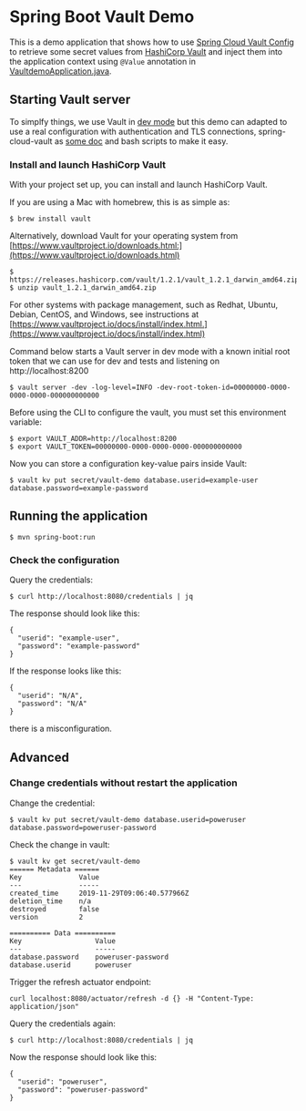 # Spring Boot Vault Demo

This is a demo application that shows how to use [Spring Cloud Vault Config](http://cloud.spring.io/spring-cloud-vault/)
to retrieve some secret values from [HashiCorp Vault](https://www.vaultproject.io/) and inject them into the application
context using `@Value` annotation in [VaultdemoApplication.java](src/main/java/de/mschoeck/vault/VaultdemoApplication.java).

## Starting Vault server

To simplfy things, we use Vault in [dev mode](https://www.vaultproject.io/docs/concepts/dev-server.html) but this demo can adapted to use a real configuration with authentication and TLS connections, spring-cloud-vault as [some doc](https://github.com/spring-cloud/spring-cloud-vault/blob/master/README.adoc#quick-start) and bash scripts to make it easy.

### Install and launch HashiCorp Vault

With your project set up, you can install and launch HashiCorp Vault.

If you are using a Mac with homebrew, this is as simple as:
~~~
$ brew install vault
~~~

Alternatively, download Vault for your operating system from [https://www.vaultproject.io/downloads.html:](https://www.vaultproject.io/downloads.html)
~~~
$ https://releases.hashicorp.com/vault/1.2.1/vault_1.2.1_darwin_amd64.zip
$ unzip vault_1.2.1_darwin_amd64.zip
~~~

For other systems with package management, such as Redhat, Ubuntu, Debian, CentOS, and Windows, see instructions at [https://www.vaultproject.io/docs/install/index.html.](https://www.vaultproject.io/docs/install/index.html)

Command below starts a Vault server in dev mode with a known initial root token that we can use for dev and tests and listening on http://localhost:8200

~~~
$ vault server -dev -log-level=INFO -dev-root-token-id=00000000-0000-0000-0000-000000000000
~~~

Before using the CLI to configure the vault, you must set this environment variable:

~~~
$ export VAULT_ADDR=http://localhost:8200
$ export VAULT_TOKEN=00000000-0000-0000-0000-000000000000
~~~

Now you can store a configuration key-value pairs inside Vault:

~~~
$ vault kv put secret/vault-demo database.userid=example-user database.password=example-password
~~~


## Running the application

~~~
$ mvn spring-boot:run
~~~

### Check the configuration

Query the credentials:
~~~
$ curl http://localhost:8080/credentials | jq
~~~

The response should look like this:
~~~
{
  "userid": "example-user",
  "password": "example-password"
}
~~~

If the response looks like this:
~~~
{
  "userid": "N/A",
  "password": "N/A"
}
~~~
there is a misconfiguration.

## Advanced 

### Change credentials without restart the application 

Change the credential:

~~~
$ vault kv put secret/vault-demo database.userid=poweruser database.password=poweruser-password
~~~
Check the change in vault:
~~~
$ vault kv get secret/vault-demo
====== Metadata ======
Key              Value
---              -----
created_time     2019-11-29T09:06:40.577966Z
deletion_time    n/a
destroyed        false
version          2

========== Data ==========
Key                  Value
---                  -----
database.password    poweruser-password
database.userid      poweruser
~~~

Trigger the refresh actuator endpoint:
~~~
curl localhost:8080/actuator/refresh -d {} -H "Content-Type: application/json"
~~~

Query the credentials again:
~~~
$ curl http://localhost:8080/credentials | jq
~~~
Now the response should look like this:
~~~
{
  "userid": "poweruser",
  "password": "poweruser-password"
}
~~~